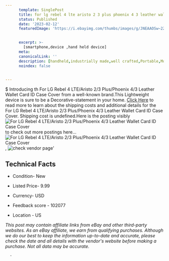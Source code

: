 ```yaml
---
      template: SinglePost
      title: for lg rebel 4 lte aristo 2 3 plus phoenix 4 3 leather wallet card id case cover
      status: Published
      date: '2023-02-12'
      featuredImage: 'https://i.ebayimg.com/thumbs/images/g/JNEAAOSw~2Zev00E/s-l225.jpg'
       

      excerpt: >-
        [smartphone,device ,hand held device]
      meta:
      canonicalLink: ''
      description: [handheld,industrially made,well crafted,Portable,Mobile,Compact,Convenient,Lightweight,Maneuverable,Man-portable,Miniature,Carriable,Hand-held,Light,Holdable,Transportable,Mobile device,Pocket-sized,On-the-go,Wireless,Cordless,Compact size,Convenient size, smartphone,device ,hand held device]
      noindex: false
      

---
```

$
      Introducing th For LG Rebel 4 LTE/Aristo 2/3 Plus/Phoenix 4/3 Leather Wallet Card ID Case Cover from a well-known brand.This Lightweight device  is sure to be a Decorative-statement in your home. [Click Here](https://www.ebay.com/itm/143538493192?hash=item216b8f9708%3Ag%3AJNEAAOSw%7E2Zev00E&amdata=enc%3AAQAHAAAA4Iow2SqnzwxKQRTzf67u2gO5pTukDtgd3g2GeOh32plIDNb6Lvm%2BSptmV3iQA0cyhdfAiDB%2ByVWym2RQ97y01oUPhziqdGgz2lraJMkfAQiqXItz%2Fr1ZeMup7YawwFVUbRGjKkWeo3EzdmqtmMnyUVoT6opNHQTPb3iAg3dM1jRgMS5xbn%2FX9ktJUCQLsNsBuG48R%2FilbA7Tyj8m20ijMFYdvYwIeUD3ky7NpTVin9bWuezHz6PdWVCudHNpheliGkKhrgt%2Ft%2FEyoJ9yKvCFqX0jSIFqLcqTtYi3uUlcF%2F6Z&mkevt=1&mkcid=1&mkrid=711-53200-19255-0&campid=%253CePNCampaignId%253E&customid=%253CreferenceId%253E&toolid=10049) to read more to learn about the shipping costs and additional details for the For LG Rebel 4 LTE/Aristo 2/3 Plus/Phoenix 4/3 Leather Wallet Card ID Case Cover. Shipping cost is undefined.Here is the posting visibly ![For LG Rebel 4 LTE/Aristo 2/3 Plus/Phoenix 4/3 Leather Wallet Card ID Case Cover](https://i.ebayimg.com/thumbs/images/g/JNEAAOSw~2Zev00E/s-l225.jpg) to check out more postings here... ![For LG Rebel 4 LTE/Aristo 2/3 Plus/Phoenix 4/3 Leather Wallet Card ID Case Cover](https://i.ebayimg.com/images/g/JNEAAOSw~2Zev00E/s-l1600.jpg), ![check vendor page](https://origin-galleryplus.ebayimg.com/ws/web/143538493192_2_0_1/225x225.jpg,https://origin-galleryplus.ebayimg.com/ws/web/143538493192_3_0_1/225x225.jpg)'

      

 ## Technical Facts 



     
      

 - Condition- New 


      

 - Listed Price- 9.99 


      

 - Currency- USD 


      

 - Feedback score - 102077 


      

 - Location - US 


      
      

 *_This post may contain affiliate links from eBay and other third-party websites. As an eBay affiliate, we earn from qualifying purchases. Although we do our best to keep the information up-to-date and accurate, please check the date and all details with the vendor's website before making a purchase. Not all data may be accurate._*




      -
